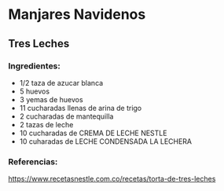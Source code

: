 # Manjares Navidenos
## Tres Leches
### Ingredientes: 
- 1/2 taza de azucar blanca 
- 5 huevos
- 3 yemas de huevos
- 11 cucharadas llenas de arina de trigo 
- 2 cucharadas de mantequilla
- 2 tazas de leche
- 10 cucharadas de CREMA DE LECHE NESTLE
- 10 cuharadas de LECHE CONDENSADA LA LECHERA
### Referencias: 
https://www.recetasnestle.com.co/recetas/torta-de-tres-leches
